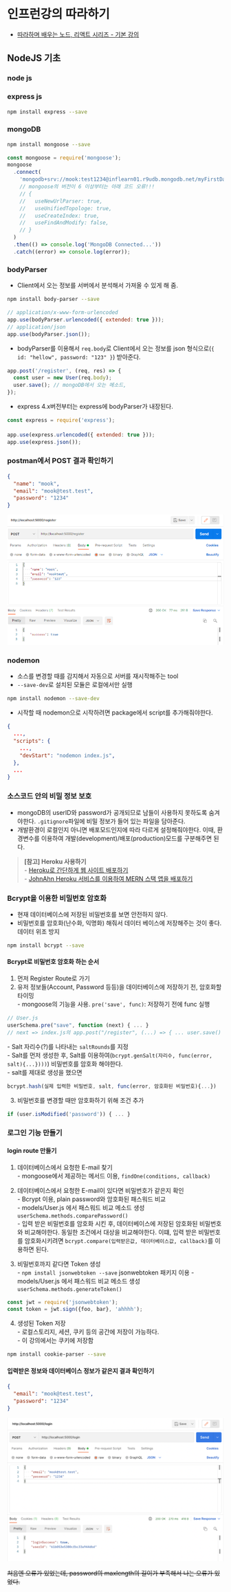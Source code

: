 # 인프런강의 따라하기

- [따라하며 배우는 노드, 리액트 시리즈 - 기본 강의](https://inf.run/MBce)

## NodeJS 기초

### node js

### express js

```bash
npm install express --save
```

### mongoDB

```bash
npm install mongoose --save
```

```js
const mongoose = require('mongoose');
mongoose
  .connect(
    'mongodb+srv://mook:test1234@inflearn01.r9udb.mongodb.net/myFirstDatabase?retryWrites=true&w=majority'
    // mongoose의 버전이 6 이상부터는 아래 코드 오류!!!
    // {
    //   useNewUrlParser: true,
    //   useUnifiedTopologe: true,
    //   useCreateIndex: true,
    //   useFindAndModify: false,
    // }
  )
  .then(() => console.log('MongoDB Connected...'))
  .catch((error) => console.log(error));
```

### bodyParser

- Client에서 오는 정보를 서버에서 분석해서 가져올 수 있게 해 줌.

```bash
npm install body-parser --save
```

```js
// application/x-www-form-urlencoded
app.use(bodyParser.urlencoded({ extended: true }));
// application/json
app.use(bodyParser.json());
```

- bodyParser를 이용해서 `req.body`로 Client에서 오는 정보를 json 형식으로(`{ id: "hellow", password: "123" }`) 받아준다.

```js
app.post('/register', (req, res) => {
  const user = new User(req.body);
  user.save(); // mongoDB에서 오는 메소드,
});
```

- express 4.x버전부터는 express에 bodyParser가 내장된다.

```js
const express = require('express');

app.use(express.urlencoded({ extended: true }));
app.use(express.json());
```

### postman에서 POST 결과 확인하기
```json
{
  "name": "mook",
  "email": "mook@test.test",
  "password": "1234"
}
```

![postman에서 POST 결과 확인하기](./images/07.postman_success.png)

### nodemon

- 소스를 변경할 때를 감지해서 자동으로 서버를 재시작해주는 tool
- `--save-dev`로 설치된 모듈은 로컬에서만 실행

```bash
npm install nodemon --save-dev
```

- 시작할 때 nodemon으로 시작하려면 package에서 script를 추가해줘야한다.

```json
{
  ...,
  "scripts": {
    ...,
    "devStart": "nodemon index.js",
  },
  ...
}
```

### 소스코드 안의 비밀 정보 보호

- mongoDB의 userID와 password가 공개되므로 남들이 사용하지 못하도록 숨겨야한다. `.gitignore`파일에 비밀 정보가 들어 있는 파일을 담아준다.
- 개발환경이 로컬인지 아니면 배포모드인지에 따라 다르게 설정해줘야한다. 이때, 환경변수를 이용하여 개발(development)/배포(production)모드를 구분해주면 된다.

> **[참고] Heroku 사용하기** \
> \- [Heroku로 간단하게 웹 사이트 배포하기](https://velog.io/@ansfls/Heroku로-간단하게-웹-사이트-배포하기) \
> \- [JohnAhn Heroku 서비스를 이용하여 MERN 스택 앱을 배포하기](https://youtu.be/qdoiwouykAg)

### Bcrypt을 이용한 비밀번호 암호화

- 현재 데이터베이스에 저장된 비밀번호를 보면 안전하지 않다.
- 비밀번호를 암호화(난수화, 익명화) 해줘서 데이터 베이스에 저장해주는 것이 좋다. 데이터 위조 방지

```bash
npm install bcrypt --save
```

#### Bcrypt로 비밀번호 암호화 하는 순서

1. 먼저 Register Route로 가기
2. 유저 정보들(Account, Password 등등)을 데이터베이스에 저장하기 전, 암호화할 타이밍 \
  \- mongoose의 기능을 사용. `pre('save', func)`: 저장하기 전에 func 실행
```js
// User.js
userSchema.pre("save", function (next) { ... }
// next => index.js의 app.post("/register", (...) => { ... user.save() }) 부분
```

  \- Salt 자리수(?)를 나타내는 `saltRounds`를 지정 \
  \- Salt를 먼저 생성한 후, Salt를 이용하여(`bcrypt.genSalt(자리수, func(error, salt){...})))`) 비밀번호를 암호화 해야한다. \
  \- salt를 제대로 생성을 했으면
```js
bcrypt.hash(실제 입력한 비밀번호, salt, func(error, 암호화된 비밀번호){...})
```

3. 비밀번호를 변경할 때만 암호화하기 위해 조건 추가
```js
if (user.isModified('password')) { ... }
```

### 로그인 기능 만들기

#### login route 만들기

1. 데이터베이스에서 요청한 E-mail 찾기 \
  \- mongoose에서 제공하는 메서드 이용, `findOne(conditions, callback)`

2. 데이터베이스에서 요청한 E-mail이 있다면 비밀번호가 같은지 확인 \
  \- Bcrypt 이용, plain password와 암호화된 패스워드 비교 \
  \- models/User.js 에서 패스워드 비교 메소드 생성 `userSchema.methods.comparePassword()` \
  \- 입력 받은 비밀번호를 암호화 시킨 후, 데이터베이스에 저장된 암호화된 비밀번호와 비교해야한다. 동일한 조건에서 대상을 비교해야한다. 이떄, 입력 받은 비밀번호를 암호화시키려면 `bcrypt.compare(입력받은값, 데이터베이스값, callback)`를 이용하면 된다.

3. 비밀번호까지 같다면 Token 생성 \
  \- `npm install jsonwebtoken --save` jsonwebtoken 패키지 이용
  \- models/User.js 에서 패스워드 비교 메소드 생성 `userSchema.methods.generateToken()`

```js
const jwt = require('jsonwebtoken');
const token = jwt.sign({foo, bar}, 'ahhhh');
```

4. 생성된 Token 저장 \
  \- 로컬스토리지, 세션, 쿠키 등의 공간에 저장이 가능하다. \
  \- 이 강의에서는 쿠키에 저장함

```bash
npm install cookie-parser --save
```

#### 입력받은 정보와 데이터베이스 정보가 같은지 결과 확인하기
```json
{
  "email": "mook@test.test",
  "password": "1234"
}
```
![postman에서 결과 확인하기](images/12.postman_success.png)

~~처음엔 오류가 있었는데, password의 maxlength의 길이가 부족해서 나는 오류가 있었다.~~
